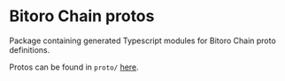 # Bitoro Chain protos

Package containing generated Typescript modules for Bitoro Chain proto definitions.

Protos can be found in `proto/` [here](https://github.com/Bitoro-Network/chain/tree/main/proto).

